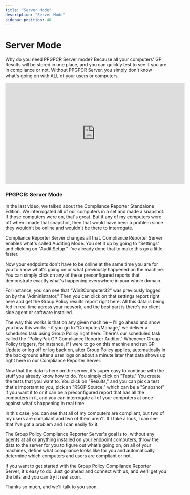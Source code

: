 ```yaml
---
title: "Server Mode"
description: "Server Mode"
sidebar_position: 40
---
```

# Server Mode

Why do you need PPGPCR Server mode? Because all your computers' GP Results will be stored in one
place, and you can quickly test to see if you are in compliance or not. Without PPGPCR Server, you
simply don't know what's going on with ALL of your users or computers.

<iframe width="560" height="315" src="https://www.youtube.com/embed/iVIWRr_oxBI" title="PPGPCR: Server Mode" frameborder="0" allow="accelerometer; autoplay; clipboard-write; encrypted-media; gyroscope; picture-in-picture; web-share" allowfullscreen="1"></iframe>

### PPGPCR: Server Mode

In the last video, we talked about the Compliance Reporter Standalone Edition. We interrogated all
of our computers in a set and made a snapshot. If those computers were on, that's great. But if any
of my computers were off when I made that snapshot, then that would have been a problem since they
wouldn't be online and wouldn't be there to interrogate.

Compliance Reporter Server changes all that. Compliance Reporter Server enables what's called
Auditing Mode. You set it up by going to "Settings" and clicking on "Audit Setup." I've already done
that to make this go a little faster.

Now your endpoints don't have to be online at the same time you are for you to know what's going on
or what previously happened on the machine. You can simply click on any of these preconfigured
reports that demonstrate exactly what's happening everywhere in your whole domain.

For instance, you can see that "Win8Computer32" was previously logged on by the "Administrator."
Then you can click on that settings report right here and get the Group Policy results report right
here. All this data is being fed in real time across your network, and the best part is there's no
client side agent or software installed.

The way this works is that on any given machine – I'll go ahead and show you how this works – if you
go to "Computer/Manage," we deliver a scheduled task using Group Policy right here. There's our
scheduled task called the "PolicyPak GP Compliance Reporter Auditor." Whenever Group Policy
triggers, for instance, if I were to go on this machine and run GP Update or log off or log back on,
after Group Policy applies, automatically in the background after a user logs on about a minute
later that data shows up right here in our Compliance Reporter Server.

Now that the data is here on the server, it's super easy to continue with the stuff you already know
how to do. You simply click on "Tests." You create the tests that you want to. You click on
"Results," and you can pick a test that's important to you, pick an "RSOP Source," which can be a
"Snapshot" if you want it to or it can be a preconfigured report that has all the computers in it,
and you can interrogate all of your computers at once against what's happening in real time.

In this case, you can see that all of my computers are compliant, but two of my users are compliant
and two of them aren't. If I take a look, I can see that I've got a problem and I can easily fix it.

The Group Policy Compliance Reporter Server's goal is to, without any agents at all or anything
installed on your endpoint computers, throw the data to the server for you to figure out what's
going on, on all of your machines, define what compliance looks like for you and automatically
determine which computers and users are compliant or not.

If you want to get started with the Group Policy Compliance Reporter Server, it's easy to do. Just
go ahead and connect with us, and we'll get you the bits and you can try it real soon.

Thanks so much, and we'll talk to you soon.
